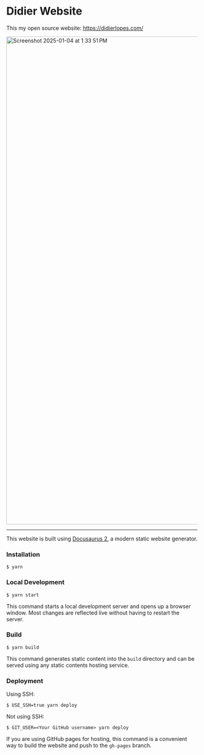 # Didier Website

This my open source website: https://didierlopes.com/

<img width="1284" alt="Screenshot 2025-01-04 at 1 33 51 PM" src="https://github.com/user-attachments/assets/f1f669f5-558c-4a73-a9a0-17a90b4c528a" />

---

This website is built using [Docusaurus 2](https://docusaurus.io/), a modern static website generator.

### Installation

```
$ yarn
```

### Local Development

```
$ yarn start
```

This command starts a local development server and opens up a browser window. Most changes are reflected live without having to restart the server.

### Build

```
$ yarn build
```

This command generates static content into the `build` directory and can be served using any static contents hosting service.

### Deployment

Using SSH:

```
$ USE_SSH=true yarn deploy
```

Not using SSH:

```
$ GIT_USER=<Your GitHub username> yarn deploy
```

If you are using GitHub pages for hosting, this command is a convenient way to build the website and push to the `gh-pages` branch.
